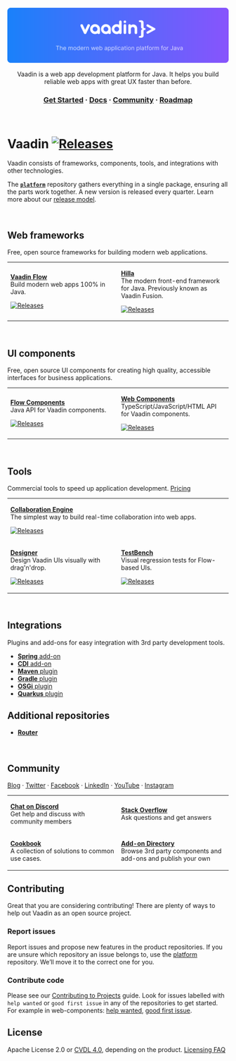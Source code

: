 <div align="center">

![Vaadin](https://raw.githubusercontent.com/vaadin/.github/main/profile/vaadin-banner.svg)

Vaadin is a web app development platform for Java. It helps you build reliable web apps with great UX faster than before.

### [Get Started](https://vaadin.com/start) · [Docs](https://vaadin.com/docs) · [Community](#community) · [Roadmap](https://github.com/orgs/vaadin/projects/29)

  <br>
</div>

# Vaadin [![Releases](https://maven-badges.herokuapp.com/maven-central/com.vaadin/vaadin/badge.png?color=blue&subject=Latest)](https://github.com/vaadin/platform/releases)

Vaadin consists of frameworks, components, tools, and integrations with other technologies.

The [**`platform`**](https://github.com/vaadin/platform) repository gathers everything in a single package, ensuring all the parts work together.
A new version is released every quarter. Learn more about our [release model](https://vaadin.com/roadmap).

<br>

## Web frameworks
Free, open source frameworks for building modern web applications.

<table width="100%">
<tr>
  <td width="50%">

  [**Vaadin Flow**](https://github.com/vaadin/flow)  
  Build modern web apps 100% in Java.
  
  [![Releases](https://maven-badges.herokuapp.com/maven-central/com.vaadin/flow/badge.png?color=blue&subject=Latest)](https://github.com/vaadin/flow/releases)
  </td>
  <td width="50%">

  [**Hilla**](https://github.com/vaadin/hilla)    
  The modern front-end framework for Java. Previously known as Vaadin Fusion.
    
  [![Releases](https://maven-badges.herokuapp.com/maven-central/dev.hilla/hilla/badge.png?color=blue&subject=Latest)](https://hilla.dev)
    
  </td>
</tr>
</table>

<br>

## UI components
Free, open source UI components for creating high quality, accessible interfaces for business applications.

<table width="100%">
<tr>
  <td width="50%">

  [**Flow Components**](https://github.com/vaadin/flow-components)  
  Java API for Vaadin components.
    
  [![Releases](https://maven-badges.herokuapp.com/maven-central/com.vaadin/vaadin-flow-components/badge.png?color=blue&subject=Latest)](https://github.com/vaadin/flow-components/releases)  
  </td>
  <td width="50%">

  [**Web Components**](https://github.com/vaadin/web-components)  
  TypeScript/JavaScript/HTML API for Vaadin components.
    
  [![Releases](https://img.shields.io/github/v/release/vaadin/web-components?color=%231A81FA&label=Latest&logo=%20)](https://github.com/vaadin/web-components/releases)  
  </td>
</tr>
</table>

<br>

## Tools
Commercial tools to speed up application development. [Pricing](https://vaadin.com/pricing)

<table width="100%">
<tr>
  <td colspan="2">

  [**Collaboration Engine**](https://github.com/vaadin/collaboration-engine)  
  The simplest way to build real-time collaboration into web apps.
    
  [![Releases](https://maven-badges.herokuapp.com/maven-central/com.vaadin/collaboration-engine/badge.png?color=blue&subject=Latest)](https://github.com/vaadin/collaboration-engine/releases)  
  </td>
</tr>
<tr>
  <td width="50%">

  [**Designer**](https://github.com/vaadin/designer)  
  Design Vaadin UIs visually with drag'n'drop.
    
  [![Releases](https://img.shields.io/github/v/release/vaadin/designer?color=%231A81FA&label=Latest&logo=%20&sort=semver)](https://github.com/vaadin/designer/releases)  
  </td>
  <td width="50%">

  [**TestBench**](https://github.com/vaadin/testbench)  
  Visual regression tests for Flow-based UIs.
    
  [![Releases](https://maven-badges.herokuapp.com/maven-central/com.vaadin/vaadin-testbench-core/badge.png?color=blue&subject=Latest)](https://github.com/vaadin/testbench/releases)  
  </td>
</tr>
</table>

<br>

## Integrations
Plugins and add-ons for easy integration with 3rd party development tools.

- [**Spring** add-on](https://github.com/vaadin/flow/tree/master/vaadin-spring)
- [**CDI** add-on](https://github.com/vaadin/cdi)
- [**Maven** plugin](https://github.com/vaadin/flow/tree/master/flow-plugins/flow-maven-plugin)
- [**Gradle** plugin](https://github.com/vaadin/flow/tree/master/flow-plugins/flow-gradle-plugin)
- [**OSGi** plugin](https://github.com/vaadin/osgi)
- [**Quarkus** plugin](https://github.com/vaadin/quarkus)

## Additional repositories

- [**Router**](https://github.com/vaadin/router)


<br>

## Community

[Blog](https://vaadin.com/blog) · [Twitter](https://twitter.com/vaadin) · [Facebook](https://facebook.com/vaadin) · [LinkedIn](https://linkedin.com/company/52231) · [YouTube](https://youtube.com/user/vaadinofficial) · [Instagram](https://www.instagram.com/vaadin/)

<table width="100%">
<tr>
  <td width="50%">

  [**Chat on Discord**](https://discord.gg/MYFq5RTbBn)  
  Get help and discuss with community members
  </td>
  <td width="50%">

  [**Stack Overflow**](https://stackoverflow.com/questions/tagged/vaadin)  
  Ask questions and get answers
  </td>
</tr>
<tr>
  <td width="50%">

  [**Cookbook**](https://cookbook.vaadin.com)  
  A collection of solutions to common use cases.
  </td>
  <td width="50%">

  [**Add-on Directory**](https://vaadin.com/directory)  
  Browse 3rd party components and add-ons and publish your own
  </td>
</tr>
</table>


## Contributing

Great that you are considering contributing! There are plenty of ways to help out Vaadin as an open source project.

### Report issues
Report issues and propose new features in the product repositories. If you are unsure which repository an issue belongs to, use the [platform](https://github.com/vaadin/platform/issues/new) repository. We’ll move it to the correct one for you.

### Contribute code
Please see our [Contributing to Projects](https://vaadin.com/docs/latest/contributing/overview) guide. Look for issues labelled with `help wanted` or `good first issue` in any of the repositories to get started. For example in web-components: [help wanted](https://github.com/vaadin/web-components/labels/help%20wanted), [good first issue](https://github.com/vaadin/web-components/labels/good%20first%20issue).

## License

Apache License 2.0 or [CVDL 4.0](https://vaadin.com/license/cvdl-4.0), depending on the product. [Licensing FAQ](https://vaadin.com/licensing-faq-and-troubleshooting)
